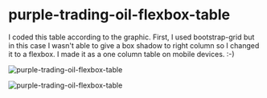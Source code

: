 # purple-trading-oil-flexbox-table

I coded this table according to the graphic. First, I used bootstrap-grid but in this case I wasn't able to give a box shadow to right column so I changed it to a flexbox. I made it as a one column table on mobile devices. :-)

![purple-trading-oil-flexbox-table](https://i.ibb.co/JyxyTFX/Sn-mek-obrazovky-z-2023-03-13-08-58-15.png)


![purple-trading-oil-flexbox-table](https://i.ibb.co/K7kngMc/Sn-mek-obrazovky-z-2023-03-30-11-19-47.png)
